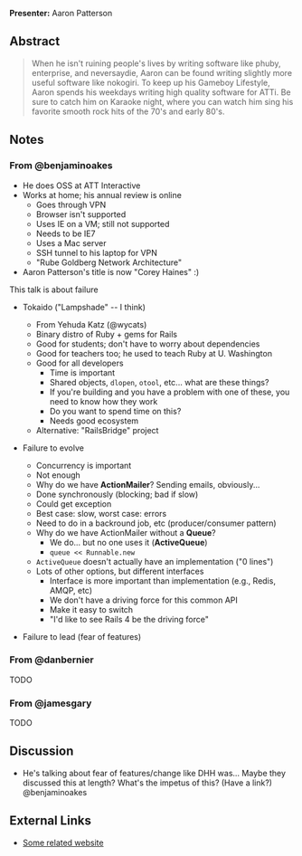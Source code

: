 **Presenter:** Aaron Patterson

## Abstract

> When he isn't ruining people's lives by writing software like phuby, enterprise, and neversaydie, Aaron can be found writing slightly more useful software like nokogiri. To keep up his Gameboy Lifestyle, Aaron spends his weekdays writing high quality software for ATTi. Be sure to catch him on Karaoke night, where you can watch him sing his favorite smooth rock hits of the 70's and early 80's.

## Notes

### From @benjaminoakes

* He does OSS at ATT Interactive
* Works at home; his annual review is online
    * Goes through VPN
    * Browser isn't supported
    * Uses IE on a VM; still not supported
    * Needs to be IE7
    * Uses a Mac server
    * SSH tunnel to his laptop for VPN
    * "Rube Goldberg Network Architecture"
* Aaron Patterson's title is now "Corey Haines" :)

This talk is about failure

* Tokaido ("Lampshade" -- I think)
    * From Yehuda Katz (@wycats)
    * Binary distro of Ruby + gems for Rails
    * Good for students; don't have to worry about dependencies
    * Good for teachers too; he used to teach Ruby at U. Washington
    * Good for all developers
        * Time is important
        * Shared objects, `dlopen`, `otool`, etc... what are these things?
        * If you're building and you have a problem with one of these, you need to know how they work
        * Do you want to spend time on this?
        * Needs good ecosystem
    * Alternative: "RailsBridge" project

* Failure to evolve
    * Concurrency is important
    * Not enough
    * Why do we have **ActionMailer**?  Sending emails, obviously...
    * Done synchronously (blocking; bad if slow)
    * Could get exception
    * Best case: slow, worst case: errors
    * Need to do in a backround job, etc (producer/consumer pattern)
    * Why do we have ActionMailer without a **Queue**?
        * We do... but no one uses it (**ActiveQueue**)
        * `queue << Runnable.new`
    * `ActiveQueue` doesn't actually have an implementation ("0 lines")
    * Lots of other options, but different interfaces
        * Interface is more important than implementation (e.g., Redis, AMQP, etc)
        * We don't have a driving force for this common API
        * Make it easy to switch
        * "I'd like to see Rails 4 be the driving force"

* Failure to lead (fear of features)

### From @danbernier

TODO

### From @jamesgary

TODO

## Discussion

* He's talking about fear of features/change like DHH was... Maybe they discussed this at length?  What's the impetus of this?  (Have a link?) @benjaminoakes

## External Links

* [Some related website](http://www.example.com/)
